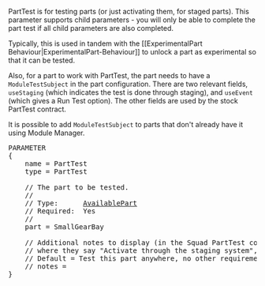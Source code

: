 PartTest is for testing parts (or just activating them, for staged parts).  This parameter supports child parameters - you will only be able to complete the part test if all child parameters are also completed.

Typically, this is used in tandem with the [[ExperimentalPart Behaviour|ExperimentalPart-Behaviour]] to unlock a part as experimental so that it can be tested.

Also, for a part to work with PartTest, the part needs to have a `ModuleTestSubject` in the part configuration.  There are two relevant fields, `useStaging` (which indicates the test is done through staging), and `useEvent` (which gives a Run Test option).  The other fields are used by the stock PartTest contract.

It is possible to add `ModuleTestSubject` to parts that don't already have it using Module Manager.

<pre>
PARAMETER
{
    name = PartTest
    type = PartTest

    // The part to be tested.
    //
    // Type:      <a href="AvailablePart-Type">AvailablePart</a>
    // Required:  Yes
    //
    part = SmallGearBay

    // Additional notes to display (in the Squad PartTest contract, this is 
    // where they say "Activate through the staging system", etc.)
    // Default = Test this part anywhere, no other requirements!
    // notes =
}
</pre>

